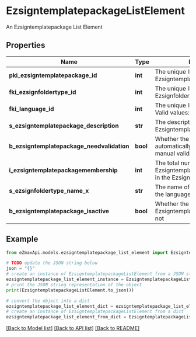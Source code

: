 # EzsigntemplatepackageListElement

An Ezsigntemplatepackage List Element

## Properties

Name | Type | Description | Notes
------------ | ------------- | ------------- | -------------
**pki_ezsigntemplatepackage_id** | **int** | The unique ID of the Ezsigntemplatepackage | 
**fki_ezsignfoldertype_id** | **int** | The unique ID of the Ezsignfoldertype. | 
**fki_language_id** | **int** | The unique ID of the Language.  Valid values:  |Value|Description| |-|-| |1|French| |2|English| | 
**s_ezsigntemplatepackage_description** | **str** | The description of the Ezsigntemplatepackage | 
**b_ezsigntemplatepackage_needvalidation** | **bool** | Whether the Ezsignbulksend was automatically modified and needs a manual validation | 
**i_ezsigntemplatepackagemembership** | **int** | The total number of Ezsigntemplatepackagemembership in the Ezsigntemplatepackage | 
**s_ezsignfoldertype_name_x** | **str** | The name of the Ezsignfoldertype in the language of the requester | 
**b_ezsigntemplatepackage_isactive** | **bool** | Whether the Ezsigntemplatepackage is active or not | 

## Example

```python
from eZmaxApi.models.ezsigntemplatepackage_list_element import EzsigntemplatepackageListElement

# TODO update the JSON string below
json = "{}"
# create an instance of EzsigntemplatepackageListElement from a JSON string
ezsigntemplatepackage_list_element_instance = EzsigntemplatepackageListElement.from_json(json)
# print the JSON string representation of the object
print(EzsigntemplatepackageListElement.to_json())

# convert the object into a dict
ezsigntemplatepackage_list_element_dict = ezsigntemplatepackage_list_element_instance.to_dict()
# create an instance of EzsigntemplatepackageListElement from a dict
ezsigntemplatepackage_list_element_from_dict = EzsigntemplatepackageListElement.from_dict(ezsigntemplatepackage_list_element_dict)
```
[[Back to Model list]](../README.md#documentation-for-models) [[Back to API list]](../README.md#documentation-for-api-endpoints) [[Back to README]](../README.md)



